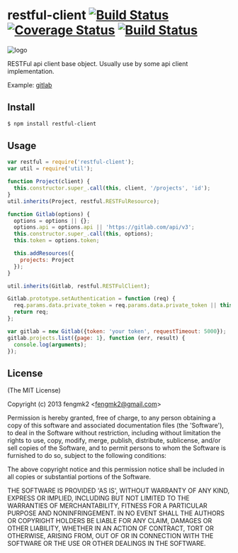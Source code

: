 restful-client [![Build Status](https://secure.travis-ci.org/fengmk2/restful-client.png)](http://travis-ci.org/fengmk2/restful-client) [![Coverage Status](https://coveralls.io/repos/fengmk2/restful-client/badge.png)](https://coveralls.io/r/fengmk2/restful-client) [![Build Status](https://drone.io/github.com/fengmk2/restful-client/status.png)](https://drone.io/github.com/fengmk2/restful-client/latest)
=======

![logo](https://raw.github.com/fengmk2/restful-client/master/logo.png)

RESTFul api client base object. Usually use by some api client implementation.

Example: [gitlab](https://github.com/fengmk2/gitlab)

## Install

```bash
$ npm install restful-client
```

## Usage

```js
var restful = require('restful-client');
var util = require('util');

function Project(client) {
  this.constructor.super_.call(this, client, '/projects', 'id');
}
util.inherits(Project, restful.RESTFulResource);

function Gitlab(options) {
  options = options || {};
  options.api = options.api || 'https://gitlab.com/api/v3';
  this.constructor.super_.call(this, options);
  this.token = options.token;

  this.addResources({
    projects: Project
  });
}

util.inherits(Gitlab, restful.RESTFulClient);

Gitlab.prototype.setAuthentication = function (req) {
  req.params.data.private_token = req.params.data.private_token || this.token;
  return req;
};

var gitlab = new Gitlab({token: 'your token', requestTimeout: 5000});
gitlab.projects.list({page: 1}, function (err, result) {
  console.log(arguments);
});
```

## License 

(The MIT License)

Copyright (c) 2013 fengmk2 &lt;fengmk2@gmail.com&gt;

Permission is hereby granted, free of charge, to any person obtaining
a copy of this software and associated documentation files (the
'Software'), to deal in the Software without restriction, including
without limitation the rights to use, copy, modify, merge, publish,
distribute, sublicense, and/or sell copies of the Software, and to
permit persons to whom the Software is furnished to do so, subject to
the following conditions:

The above copyright notice and this permission notice shall be
included in all copies or substantial portions of the Software.

THE SOFTWARE IS PROVIDED 'AS IS', WITHOUT WARRANTY OF ANY KIND,
EXPRESS OR IMPLIED, INCLUDING BUT NOT LIMITED TO THE WARRANTIES OF
MERCHANTABILITY, FITNESS FOR A PARTICULAR PURPOSE AND NONINFRINGEMENT.
IN NO EVENT SHALL THE AUTHORS OR COPYRIGHT HOLDERS BE LIABLE FOR ANY
CLAIM, DAMAGES OR OTHER LIABILITY, WHETHER IN AN ACTION OF CONTRACT,
TORT OR OTHERWISE, ARISING FROM, OUT OF OR IN CONNECTION WITH THE
SOFTWARE OR THE USE OR OTHER DEALINGS IN THE SOFTWARE.
